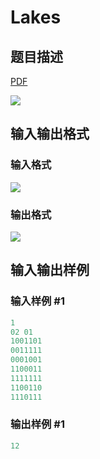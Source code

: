# Lakes

## 题目描述

[problemUrl]: https://uva.onlinejudge.org/index.php?option=com_onlinejudge&Itemid=8&category=9&page=show_problem&problem=663

[PDF](https://uva.onlinejudge.org/external/7/p722.pdf)

![](https://cdn.luogu.com.cn/upload/vjudge_pic/UVA722/388cccc6ca11688319f8550baa5d75480e529408.png)

## 输入输出格式

### 输入格式

![](https://cdn.luogu.com.cn/upload/vjudge_pic/UVA722/1396100b198029fc92f5c0734ad8965060efdd9a.png)

### 输出格式

![](https://cdn.luogu.com.cn/upload/vjudge_pic/UVA722/4acc0e43a22e0df1ff0979a1b78f5293442f1961.png)

## 输入输出样例

### 输入样例 #1

```cpp
1
02 01
1001101
0011111
0001001
1100011
1111111
1100110
1110111
```


### 输出样例 #1

```cpp
12
```


